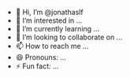 - 👋 Hi, I’m @jonathaslf
- 👀 I’m interested in ...
- 🌱 I’m currently learning ...
- 💞️ I’m looking to collaborate on ...
- 📫 How to reach me ...
- 😄 Pronouns: ...
- ⚡ Fun fact: ...

<!---
jonathaslf/jonathaslf is a ✨ special ✨ repository because its `README.md` (this file) appears on your GitHub profile.
You can click the Preview link to take a look at your changes.
--->
